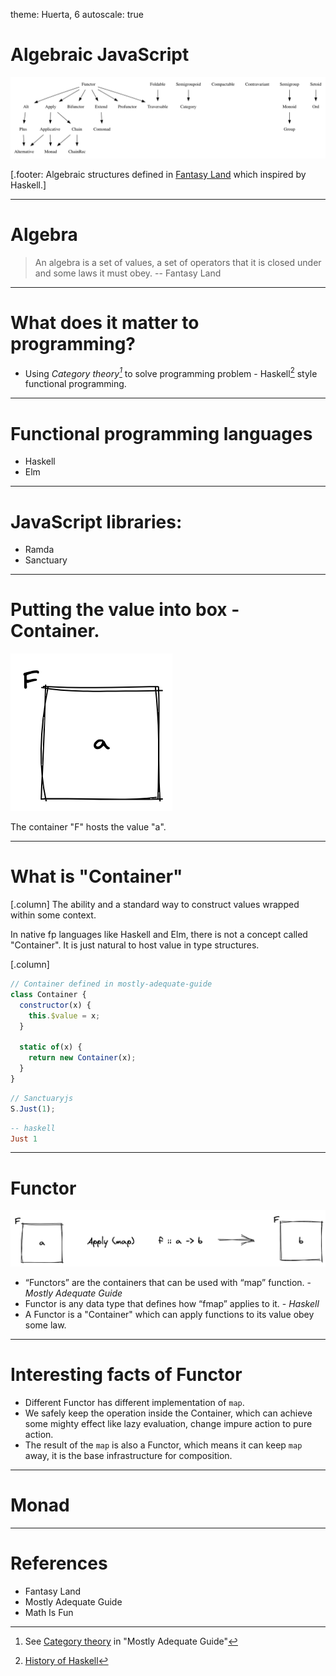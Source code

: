 theme: Huerta, 6
autoscale: true

# Algebraic JavaScript

![inline](https://github.com/fantasyland/fantasy-land/raw/master/figures/dependencies.png)

[.footer: Algebraic structures defined in [Fantasy Land](https://github.com/fantasyland/fantasy-land) which inspired by Haskell.]

---

# Algebra

> An algebra is a set of values, a set of operators that it is closed under and some laws it must obey.
> -- Fantasy Land

---

# What does it matter to programming?

* Using _Category theory[^1]_ to solve programming problem - Haskell[^2] style functional programming.

[^1]: See [Category theory](https://mostly-adequate.gitbook.io/mostly-adequate-guide/ch05#category-theory) in "Mostly Adequate Guide"

[^2]: [History of Haskell](https://en.wikipedia.org/wiki/Haskell)

---

# Functional programming languages

* Haskell
* Elm

---

# JavaScript libraries:

* Ramda
* Sanctuary

---

# Putting the value into box - Container.

![inline](./container.png)

The container "F" hosts the value "a".

---

# What is "Container"

[.column]
The ability and a standard way to construct values wrapped within some context.

In native fp languages like Haskell and Elm, there is not a concept called "Container". It is just natural to host value in type structures.

[.column]
```javascript
// Container defined in mostly-adequate-guide 
class Container {
  constructor(x) {
    this.$value = x;
  }

  static of(x) {
    return new Container(x);
  }
}
```

```javascript
// Sanctuaryjs
S.Just(1);
```

```haskell
-- haskell
Just 1
```

---

# Functor

![inline](./functor.png)

* “Functors” are the containers that can be used with “map” function. - _Mostly Adequate Guide_
* Functor is any data type that defines how “fmap” applies to it. - _Haskell_
* A Functor is a "Container" which can apply functions to its value obey some law.

---

# Interesting facts of Functor

* Different Functor has different implementation of `map`.
* We safely keep the operation inside the Container, which can achieve some mighty effect like lazy evaluation, change impure action to pure action.
* The result of the `map` is also a Functor, which means it can keep `map` away, it is the base infrastructure for composition.

---

# Monad

---

# References

* Fantasy Land
* Mostly Adequate Guide
* Math Is Fun
